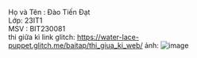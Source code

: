 Họ và Tên : Đào Tiến Đạt  
Lớp: 23IT1  
MSV : BIT230081  
thi giữa kì 
 link glitch: https://water-lace-puppet.glitch.me/baitap/thi_giua_ki_web/
 ảnh:
 ![image](https://github.com/user-attachments/assets/b4036f3d-db4a-430d-b09f-edd8cff14ea7)
